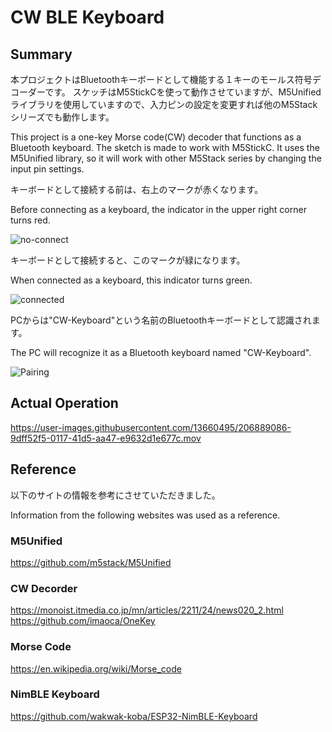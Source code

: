 # CW BLE Keyboard

## Summary

本プロジェクトはBluetoothキーボードとして機能する１キーのモールス符号デコーダーです。
スケッチはM5StickCを使って動作させていますが、M5Unifiedライブラリを使用していますので、入力ピンの設定を変更すれば他のM5Stackシリーズでも動作します。

This project is a one-key Morse code(CW) decoder that functions as a Bluetooth keyboard.
The sketch is made to work with M5StickC. It uses the M5Unified library, so it will work with other M5Stack series by changing the input pin settings.

キーボードとして接続する前は、右上のマークが赤くなります。

Before connecting as a keyboard, the indicator in the upper right corner turns red.

![no-connect](https://user-images.githubusercontent.com/13660495/206889213-c73abf8c-c0b1-4310-a6d9-9d3fbc643325.jpg)

キーボードとして接続すると、このマークが緑になります。

When connected as a keyboard, this indicator turns green.

![connected](https://user-images.githubusercontent.com/13660495/206889583-3d1ca39f-69c7-4e30-8aa4-d7930b1f6a67.jpg)

PCからは"CW-Keyboard"という名前のBluetoothキーボードとして認識されます。

The PC will recognize it as a Bluetooth keyboard named "CW-Keyboard".

![Pairing](https://user-images.githubusercontent.com/13660495/206889008-5ec49743-a46a-4575-bf12-8d215be76d71.png)

## Actual Operation

https://user-images.githubusercontent.com/13660495/206889086-9dff52f5-0117-41d5-aa47-e9632d1e677c.mov

## Reference

以下のサイトの情報を参考にさせていただきました。

Information from the following websites was used as a reference.

### M5Unified
https://github.com/m5stack/M5Unified 

### CW Decorder
https://monoist.itmedia.co.jp/mn/articles/2211/24/news020_2.html
https://github.com/imaoca/OneKey

### Morse Code
https://en.wikipedia.org/wiki/Morse_code

### NimBLE Keyboard
https://github.com/wakwak-koba/ESP32-NimBLE-Keyboard
